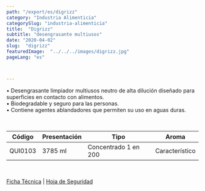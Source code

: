 ```yaml
---
path: "/export/es/digrizz"
category: "Industria Alimenticia"
categorySlug: "industria-alimenticia"
title:  "Digrizz"
subtitle: "desengrasante multiusos"
date: "2020-04-02"
slug:  "digrizz"
featuredImage:  "../../../images/digrizz.jpg"
pageLang: "es"



---
```

• Desengrasante limpiador multiusos neutro de alta dilución diseñado para superficies en contacto con alimentos. <br/>
• Biodegradable y seguro para las personas.<br/>
• Contiene agentes ablandadores que permiten su uso en aguas duras.

 <br/>
<table class="min-w-full md:min-w-0 divide-y-0 divide-gray-200">
          <thead class=" bg-white">
            <tr>
              <th scope="col" class="px-2 py-2 text-center text-xs font-medium text-white bg-primary-default  tracking-wider">
                Código
              </th>
              <th scope="col" class="px-2 py-2 text-center text-xs font-medium text-white bg-primary-lighter tracking-wider">
                Presentación
              </th>
               <th scope="col" class="px-2 py-2 text-center text-xs font-medium text-white bg-primary-default tracking-wider">
                Tipo
              </th>
               <th scope="col" class="px-2 py-2 text-center text-xs font-medium text-white bg-primary-lighter tracking-wider">
                Aroma
              </th>
            </tr>
          </thead>
          <tbody>
            <tr class="bg-gray-300">
              <td class="px-2 py-2 whitespace-nowrap text-xs text-gray-700 text-center">
              QUI0103
              </td>
              <td class="px-2 py-2 whitespace-nowrap text-xs text-gray-700 text-center">
              3785 ml
              </td>
              <td class="px-2 py-2 whitespace-nowrap text-xs text-gray-700 text-center">
              Concentrado 1 en 200
              </td>
              <td class="px-2 py-2 whitespace-nowrap text-xs text-gray-700 text-center">
              Característico
              </td>
            </tr>
          </tbody>
        </table>
        <br>

 <a href="../../../files/FT-exportacion-digrizz.pdf" target="_blank" rel="noopener">Ficha Técnica</a> |
 <a href="../../../files/MSDS-digrizz.pdf" target="_blank" rel="noopener">Hoja de Seguridad</a>
